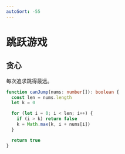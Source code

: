 ```yaml
---
autoSort: -55
---
```


# 跳跃游戏

## 贪心

每次追求跳得最远。

```ts
function canJump(nums: number[]): boolean {
  const len = nums.length
  let k = 0

  for (let i = 0; i < len; i++) {
    if (i > k) return false
    k = Math.max(k, i + nums[i])
  }

  return true
}
```
